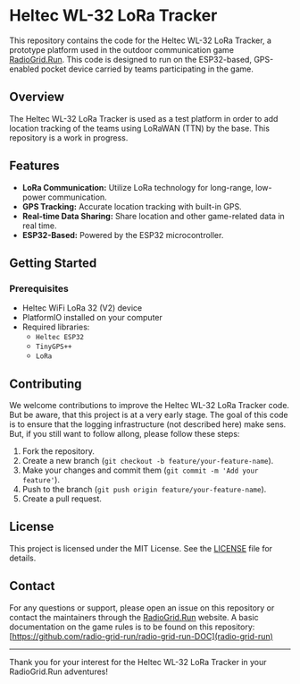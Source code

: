 
# Heltec WL-32 LoRa Tracker

This repository contains the code for the Heltec WL-32 LoRa Tracker, a prototype platform used in the outdoor communication game [RadioGrid.Run](https://radiogrid.run). This code is designed to run on the ESP32-based, GPS-enabled pocket device carried by teams participating in the game.

## Overview

The Heltec WL-32 LoRa Tracker is used as a test platform in order to add location tracking of the teams using LoRaWAN (TTN) by the base. This repository is a work in progress.

## Features

- **LoRa Communication:** Utilize LoRa technology for long-range, low-power communication.
- **GPS Tracking:** Accurate location tracking with built-in GPS.
- **Real-time Data Sharing:** Share location and other game-related data in real time.
- **ESP32-Based:** Powered by the ESP32 microcontroller.

## Getting Started

### Prerequisites

- Heltec WiFi LoRa 32 (V2) device
- PlatformIO installed on your computer
- Required libraries:
  - `Heltec ESP32`
  - `TinyGPS++`
  - `LoRa`
  

## Contributing

We welcome contributions to improve the Heltec WL-32 LoRa Tracker code. But be aware, that this project is at a very early stage. The goal of this code is to ensure that the logging infrastructure (not described here) make sens.
But, if you still want to follow allong, please follow these steps:

1. Fork the repository.
2. Create a new branch (`git checkout -b feature/your-feature-name`).
3. Make your changes and commit them (`git commit -m 'Add your feature'`).
4. Push to the branch (`git push origin feature/your-feature-name`).
5. Create a pull request.

## License

This project is licensed under the MIT License. See the [LICENSE](LICENSE) file for details.

## Contact

For any questions or support, please open an issue on this repository or contact the maintainers through the [RadioGrid.Run](https://radiogrid.run) website. A basic documentation on the game rules is to be found on this repository: [https://github.com/radio-grid-run/radio-grid-run-DOC](radio-grid-run)

---

Thank you for your interest for the Heltec WL-32 LoRa Tracker in your RadioGrid.Run adventures!
